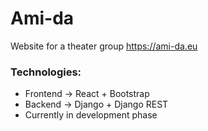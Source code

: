 # Ami-da
Website for а theater group
<a>https://ami-da.eu

### Technologies:
 - Frontend -> React + Bootstrap
 - Backend -> Django + Django REST
 - Currently in development phase
